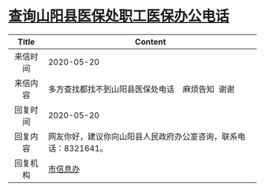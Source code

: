 # <a href="http://www.shangluo.gov.cn/zmhd/ldxxxx.jsp?urltype=leadermail.LeaderMailContentUrl&wbtreeid=1112&leadermailid=5873">查询山阳县医保处职工医保办公电话</a>
| Title |                      Content                       |
|:-----:|----------------------------------------------------|
| 来信时间  | 2020-05-20                                         |
| 来信内容  | 多方查找都找不到山阳县医保处电话    麻烦告知  谢谢                       |
| 回复时间  | 2020-05-20                                         |
| 回复内容  | 网友你好，建议你向山阳县人民政府办公室咨询，联系电话：8321641。                |
| 回复机构  | <a href="../../category/agencies/市信息办.md">市信息办</a> |